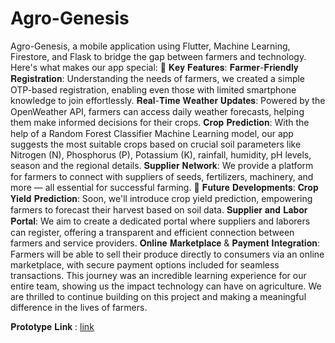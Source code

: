 # Agro-Genesis

Agro-Genesis, a mobile application using Flutter, Machine Learning, Firestore, and Flask to bridge the gap between farmers and technology. Here's what makes our app special:
🔑 𝐊𝐞𝐲 𝐅𝐞𝐚𝐭𝐮𝐫𝐞𝐬:
𝐅𝐚𝐫𝐦𝐞𝐫-𝐅𝐫𝐢𝐞𝐧𝐝𝐥𝐲 𝐑𝐞𝐠𝐢𝐬𝐭𝐫𝐚𝐭𝐢𝐨𝐧: Understanding the needs of farmers, we created a simple OTP-based registration, enabling even those with limited smartphone knowledge to join effortlessly.
𝐑𝐞𝐚𝐥-𝐓𝐢𝐦𝐞 𝐖𝐞𝐚𝐭𝐡𝐞𝐫 𝐔𝐩𝐝𝐚𝐭𝐞𝐬: Powered by the OpenWeather API, farmers can access daily weather forecasts, helping them make informed decisions for their crops.
𝐂𝐫𝐨𝐩 𝐏𝐫𝐞𝐝𝐢𝐜𝐭𝐢𝐨𝐧: With the help of a Random Forest Classifier Machine Learning model, our app suggests the most suitable crops based on crucial soil parameters like Nitrogen (N), Phosphorus (P), Potassium (K), rainfall, humidity, pH levels, season and the regional details.
𝐒𝐮𝐩𝐩𝐥𝐢𝐞𝐫 𝐍𝐞𝐭𝐰𝐨𝐫𝐤: We provide a platform for farmers to connect with suppliers of seeds, fertilizers, machinery, and more — all essential for successful farming.
🔮 𝐅𝐮𝐭𝐮𝐫𝐞 𝐃𝐞𝐯𝐞𝐥𝐨𝐩𝐦𝐞𝐧𝐭𝐬:
𝐂𝐫𝐨𝐩 𝐘𝐢𝐞𝐥𝐝 𝐏𝐫𝐞𝐝𝐢𝐜𝐭𝐢𝐨𝐧: Soon, we'll introduce crop yield prediction, empowering farmers to forecast their harvest based on soil data.
𝐒𝐮𝐩𝐩𝐥𝐢𝐞𝐫 𝐚𝐧𝐝 𝐋𝐚𝐛𝐨𝐫 𝐏𝐨𝐫𝐭𝐚𝐥: We aim to create a dedicated portal where suppliers and laborers can register, offering a transparent and efficient connection between farmers and service providers.
𝐎𝐧𝐥𝐢𝐧𝐞 𝐌𝐚𝐫𝐤𝐞𝐭𝐩𝐥𝐚𝐜𝐞 & 𝐏𝐚𝐲𝐦𝐞𝐧𝐭 𝐈𝐧𝐭𝐞𝐠𝐫𝐚𝐭𝐢𝐨𝐧: Farmers will be able to sell their produce directly to consumers via an online marketplace, with secure payment options included for seamless transactions.
This journey was an incredible learning experience for our entire team, showing us the impact technology can have on agriculture. We are thrilled to continue building on this project and making a meaningful difference in the lives of farmers.

𝐏𝐫𝐨𝐭𝐨𝐭𝐲𝐩𝐞 𝐋𝐢𝐧𝐤 : [link](https://youtu.be/8PzG5_L_TX0?si=I3JJIe50wkx5Vydz)
